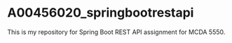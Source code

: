 # A00456020_springbootrestapi
This is my repository for Spring Boot REST API assignment for MCDA 5550.
